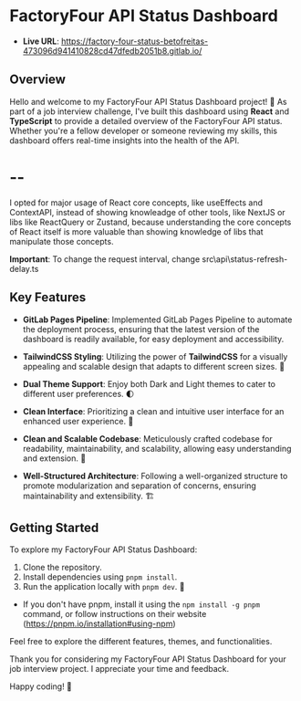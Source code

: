 # FactoryFour API Status Dashboard
- **Live URL**: https://factory-four-status-betofreitas-473096d941410828cd47dfedb2051b8.gitlab.io/

## Overview

Hello and welcome to my FactoryFour API Status Dashboard project! 🚀 As part of a job interview challenge, I've built this dashboard using **React** and **TypeScript** to provide a detailed overview of the FactoryFour API status. Whether you're a fellow developer or someone reviewing my skills, this dashboard offers real-time insights into the health of the API.

# --
I opted for major usage of React core concepts, like useEffects and ContextAPI, instead of showing knowleadge of other tools, like NextJS or libs like ReactQuery or Zustand, because understanding the core concepts of React itself is more valuable than showing knowledge of libs that manipulate those concepts.

**Important**: To change the request interval, change src\api\status-refresh-delay.ts


## Key Features

- **GitLab Pages Pipeline**: Implemented GitLab Pages Pipeline to automate the deployment process, ensuring that the latest version of the dashboard is readily available, for easy deployment and accessibility.

- **TailwindCSS Styling**: Utilizing the power of **TailwindCSS** for a visually appealing and scalable design that adapts to different screen sizes. 🎨

- **Dual Theme Support**: Enjoy both Dark and Light themes to cater to different user preferences. 🌓

- **Clean Interface**: Prioritizing a clean and intuitive user interface for an enhanced user experience. 🧹

- **Clean and Scalable Codebase**: Meticulously crafted codebase for readability, maintainability, and scalability, allowing easy understanding and extension. 🧰

- **Well-Structured Architecture**: Following a well-organized structure to promote modularization and separation of concerns, ensuring maintainability and extensibility. 🏗️


## Getting Started

To explore my FactoryFour API Status Dashboard:

1. Clone the repository.
2. Install dependencies using `pnpm install`.
3. Run the application locally with `pnpm dev`. 🚦

- If you don't have pnpm, install it using the `npm install -g pnpm` command, or follow instructions on their website (https://pnpm.io/installation#using-npm)

Feel free to explore the different features, themes, and functionalities.

Thank you for considering my FactoryFour API Status Dashboard for your job interview project. I appreciate your time and feedback.

Happy coding! 🚀
